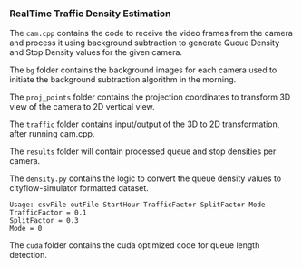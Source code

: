 ### RealTime Traffic Density Estimation

The `cam.cpp` contains the code to receive the video frames from the camera and process it using background subtraction to generate Queue Density and Stop Density values for the given camera.

The `bg` folder contains the background images for each camera used to initiate the background subtraction algorithm in the morning.

The `proj_points` folder contains the projection coordinates to transform 3D view of the camera to 2D vertical view.

The `traffic` folder contains input/output of the 3D to 2D transformation, after running cam.cpp.

The `results` folder will contain processed queue and stop densities per camera.

The `density.py` contains the logic to convert the queue density values to cityflow-simulator formatted dataset.
```
Usage: csvFile outFile StartHour TrafficFactor SplitFactor Mode
TrafficFactor = 0.1
SplitFactor = 0.3 
Mode = 0
```

The `cuda` folder contains the cuda optimized code for queue length detection.